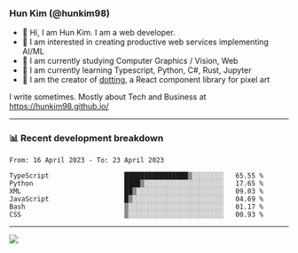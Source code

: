 ### Hun Kim (@hunkim98)

- 👋 Hi, I am Hun Kim. I am a web developer. 
- 🤔 I am interested in creating productive web services implementing AI/ML
- 🔭 I am currently studying Computer Graphics / Vision, Web 
- 🌱 I am currently learning Typescript, Python, C#, Rust, Jupyter
- 🎨 I am the creator of [dotting](hunkim98.github.io/dotting), a React component library for pixel art

I write sometimes. Mostly about Tech and Business at https://hunkim98.github.io/

---
### 📊 Recent development breakdown
<!--START_SECTION:waka-->

```text
From: 16 April 2023 - To: 23 April 2023

TypeScript                   ████████████████▒░░░░░░░░   65.55 %
Python                       ████▒░░░░░░░░░░░░░░░░░░░░   17.65 %
XML                          ██▒░░░░░░░░░░░░░░░░░░░░░░   09.03 %
JavaScript                   █▒░░░░░░░░░░░░░░░░░░░░░░░   04.69 %
Bash                         ▒░░░░░░░░░░░░░░░░░░░░░░░░   01.17 %
CSS                          ▒░░░░░░░░░░░░░░░░░░░░░░░░   00.93 %
```

<!--END_SECTION:waka-->
---

<!-- <div align='center'> -->
  <img align="center" src="https://github-readme-stats.vercel.app/api?username=hunkim98&theme=dark&show_icons=true"/>
<!-- </div> -->
<!--
**hunkim98/hunkim98** is a ✨ _special_ ✨ repository because its `README.md` (this file) appears on your GitHub profile.

Here are some ideas to get you started:

- 🔭 I’m currently working on ...
- 🌱 I’m currently learning ...
- 👯 I’m looking to collaborate on ...
- 🤔 I’m looking for help with ...
- 💬 Ask me about ...
- 📫 How to reach me: ...
- 😄 Pronouns: ...
- ⚡ Fun fact: ...
-->

